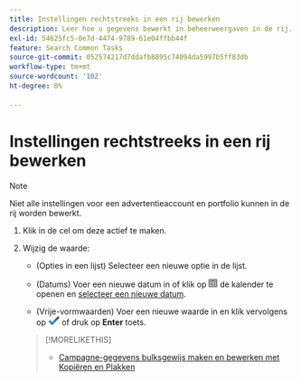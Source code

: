 ```yaml
---
title: Instellingen rechtstreeks in een rij bewerken
description: Leer hoe u gegevens bewerkt in beheerweergaven in de rij.
exl-id: 54625fc5-0e7d-4474-9789-61e04ffbb44f
feature: Search Common Tasks
source-git-commit: 052574217d7ddafb8895c74094da5997b5ff83db
workflow-type: tm+mt
source-wordcount: '102'
ht-degree: 0%

---
```


# Instellingen rechtstreeks in een rij bewerken

>[!NOTE]
>
>Niet alle instellingen voor een advertentieaccount en portfolio kunnen in de rij worden bewerkt.

1. Klik in de cel om deze actief te maken.

1. Wijzig de waarde:

   * (Opties in een lijst) Selecteer een nieuwe optie in de lijst.

   * (Datums) Voer een nieuwe datum in of klik op ![Kalender](/help/search-social-commerce/assets/calendar.png "Kalender") de kalender te openen en [selecteer een nieuwe datum](/help/search-social-commerce/common-tasks/navigation-editing-selection/calendar.md).

   * (Vrije-vormwaarden) Voer een nieuwe waarde in en klik vervolgens op ![Opslaan](/help/search-social-commerce/assets/select.png "Opslaan") of druk op **Enter** toets.

   >[!MORELIKETHIS]
   >
   >* [Campagne-gegevens bulksgewijs maken en bewerken met Kopiëren en Plakken](/help/search-social-commerce/campaign-management/campaigns/copy-paste.md)
